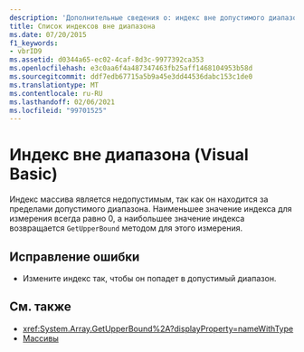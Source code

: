 ```yaml
---
description: 'Дополнительные сведения о: индекс вне допустимого диапазона (Visual Basic)'
title: Список индексов вне диапазона
ms.date: 07/20/2015
f1_keywords:
- vbrID9
ms.assetid: d0344a65-ec02-4caf-8d3c-9977392ca353
ms.openlocfilehash: e3c0aa6f4a487347463fb25aff1468104953b58d
ms.sourcegitcommit: ddf7edb67715a5b9a45e3dd44536dabc153c1de0
ms.translationtype: MT
ms.contentlocale: ru-RU
ms.lasthandoff: 02/06/2021
ms.locfileid: "99701525"
---
```

# <a name="subscript-out-of-range-visual-basic"></a>Индекс вне диапазона (Visual Basic)

Индекс массива является недопустимым, так как он находится за пределами допустимого диапазона. Наименьшее значение индекса для измерения всегда равно 0, а наибольшее значение индекса возвращается `GetUpperBound` методом для этого измерения.  
  
## <a name="to-correct-this-error"></a>Исправление ошибки  
  
- Измените индекс так, чтобы он попадет в допустимый диапазон.  
  
## <a name="see-also"></a>См. также

- <xref:System.Array.GetUpperBound%2A?displayProperty=nameWithType>
- [Массивы](../../programming-guide/language-features/arrays/index.md)
